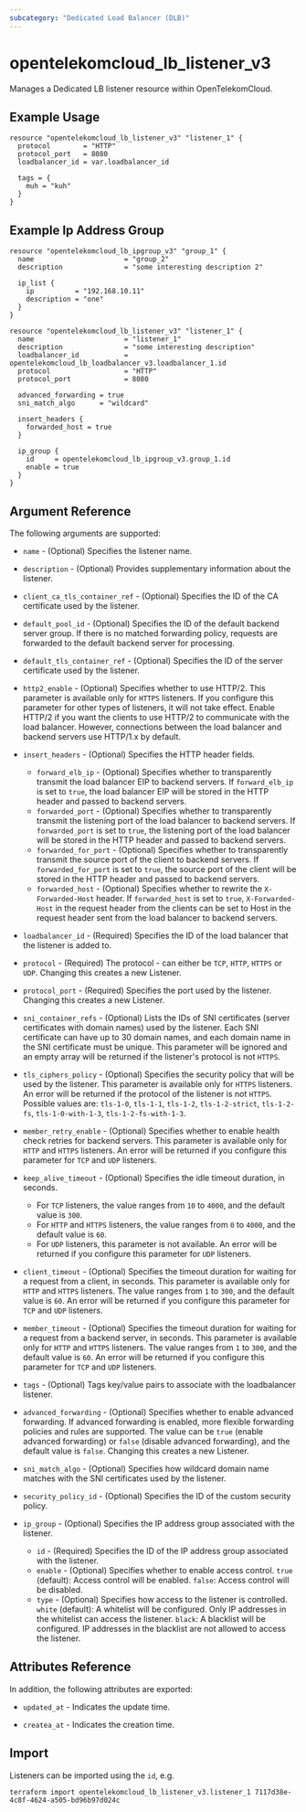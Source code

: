 ```yaml
---
subcategory: "Dedicated Load Balancer (DLB)"
---
```


# opentelekomcloud_lb_listener_v3

Manages a Dedicated LB listener resource within OpenTelekomCloud.

## Example Usage

```hcl
resource "opentelekomcloud_lb_listener_v3" "listener_1" {
  protocol        = "HTTP"
  protocol_port   = 8080
  loadbalancer_id = var.loadbalancer_id

  tags = {
    muh = "kuh"
  }
}
```

## Example Ip Address Group

```hcl
resource "opentelekomcloud_lb_ipgroup_v3" "group_1" {
  name                      = "group_2"
  description               = "some interesting description 2"

  ip_list {
    ip          = "192.168.10.11"
	description = "one"
  }
}

resource "opentelekomcloud_lb_listener_v3" "listener_1" {
  name                      = "listener_1"
  description               = "some interesting description"
  loadbalancer_id           = opentelekomcloud_lb_loadbalancer_v3.loadbalancer_1.id
  protocol                  = "HTTP"
  protocol_port             = 8080

  advanced_forwarding = true
  sni_match_algo      = "wildcard"

  insert_headers {
    forwarded_host = true
  }

  ip_group {
    id     = opentelekomcloud_lb_ipgroup_v3.group_1.id
    enable = true
  }
}
```

## Argument Reference

The following arguments are supported:

* `name` - (Optional) Specifies the listener name.

* `description` - (Optional) Provides supplementary information about the listener.

* `client_ca_tls_container_ref` - (Optional) Specifies the ID of the CA certificate used by the listener.

* `default_pool_id` - (Optional) Specifies the ID of the default backend server group. If there is no
  matched forwarding policy, requests are forwarded to the default backend server for processing.

* `default_tls_container_ref` - (Optional) Specifies the ID of the server certificate used by the listener.

* `http2_enable` - (Optional) Specifies whether to use HTTP/2. This parameter is available only for `HTTPS`
  listeners. If you configure this parameter for other types of listeners, it will not take effect. Enable
  HTTP/2 if you want the clients to use HTTP/2 to communicate with the load balancer.
  However, connections between the load balancer and backend servers use HTTP/1.x by default.

* `insert_headers` - (Optional) Specifies the HTTP header fields.
  * `forward_elb_ip` - (Optional) Specifies whether to transparently transmit the load balancer EIP
  to backend servers. If `forward_elb_ip` is set to `true`, the load balancer EIP will be stored in
  the HTTP header and passed to backend servers.
  * `forwarded_port` - (Optional) Specifies whether to transparently transmit the listening port of
  the load balancer to backend servers. If `forwarded_port` is set to `true`, the listening port of
  the load balancer will be stored in the HTTP header and passed to backend servers.
  * `forwarded_for_port` - (Optional) Specifies whether to transparently transmit the source port of
  the client to backend servers. If `forwarded_for_port` is set to `true`, the source port of the
  client will be stored in the HTTP header and passed to backend servers.
  * `forwarded_host` - (Optional) Specifies whether to rewrite the `X-Forwarded-Host` header.
  If `forwarded_host` is set to `true`, `X-Forwarded-Host` in the request header from the clients
  can be set to Host in the request header sent from the load balancer to backend servers.

* `loadbalancer_id` - (Required) Specifies the ID of the load balancer that the listener is added to.

* `protocol` - (Required) The protocol - can either be `TCP`, `HTTP`, `HTTPS` or `UDP`.
  Changing this creates a new Listener.

* `protocol_port` - (Required) Specifies the port used by the listener. Changing this creates a new Listener.

* `sni_container_refs` - (Optional) Lists the IDs of SNI certificates (server certificates with domain names) used by the listener.
  Each SNI certificate can have up to 30 domain names, and each domain name in the SNI certificate must be unique.
  This parameter will be ignored and an empty array will be returned if the listener's protocol is not `HTTPS`.

* `tls_ciphers_policy` - (Optional) Specifies the security policy that will be used by the listener.
  This parameter is available only for `HTTPS` listeners. An error will be returned if the protocol
  of the listener is not `HTTPS`. Possible values are: `tls-1-0`, `tls-1-1`, `tls-1-2`, `tls-1-2-strict`,
  `tls-1-2-fs`, `tls-1-0-with-1-3`, `tls-1-2-fs-with-1-3`.

* `member_retry_enable` - (Optional) Specifies whether to enable health check retries for backend servers.
  This parameter is available only for `HTTP` and `HTTPS` listeners. An error will be returned if you configure
  this parameter for `TCP` and `UDP` listeners.

* `keep_alive_timeout` - (Optional) Specifies the idle timeout duration, in seconds.
  * For `TCP` listeners, the value ranges from `10` to `4000`, and the default value is `300`.
  * For `HTTP` and `HTTPS` listeners, the value ranges from `0` to `4000`, and the default value is `60`.
  * For `UDP` listeners, this parameter is not available. An error will be returned if you
  configure this parameter for `UDP` listeners.

* `client_timeout` - (Optional) Specifies the timeout duration for waiting for a request from a client, in seconds.
  This parameter is available only for `HTTP` and `HTTPS` listeners. The value ranges from `1` to `300`, and
  the default value is `60`. An error will be returned if you configure this parameter for `TCP` and `UDP` listeners.

* `member_timeout` - (Optional) Specifies the timeout duration for waiting for a request from a
  backend server, in seconds. This parameter is available only for `HTTP` and `HTTPS` listeners.
  The value ranges from `1` to `300`, and the default value is `60`. An error will be returned if
  you configure this parameter for `TCP` and `UDP` listeners.

* `tags` - (Optional) Tags key/value pairs to associate with the loadbalancer listener.

* `advanced_forwarding` - (Optional) Specifies whether to enable advanced forwarding.
  If advanced forwarding is enabled, more flexible forwarding policies and rules are supported.
  The value can be `true` (enable advanced forwarding) or `false` (disable advanced forwarding),
  and the default value is `false`. Changing this creates a new Listener.

* `sni_match_algo` - (Optional) Specifies how wildcard domain name matches with the SNI certificates
  used by the listener.

* `security_policy_id` - (Optional) Specifies the ID of the custom security policy.

* `ip_group` - (Optional) Specifies the IP address group associated with the listener.
  * `id` - (Required) Specifies the ID of the IP address group associated with the listener.
  * `enable` - (Optional) Specifies whether to enable access control.
    `true` (default): Access control will be enabled.
    `false`: Access control will be disabled.
  * `type` - (Optional) Specifies how access to the listener is controlled.
    `white` (default): A whitelist will be configured. Only IP addresses in the whitelist can access the listener.
    `black`: A blacklist will be configured. IP addresses in the blacklist are not allowed to access the listener.

## Attributes Reference

In addition, the following attributes are exported:

* `updated_at` - Indicates the update time.

* `createa_at` - Indicates the creation time.

## Import

Listeners can be imported using the `id`, e.g.

```shell
terraform import opentelekomcloud_lb_listener_v3.listener_1 7117d38e-4c8f-4624-a505-bd96b97d024c
```
